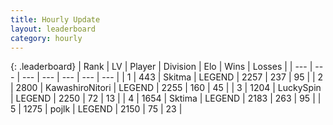 ```yaml
---
title: Hourly Update
layout: leaderboard
category: hourly
---
```


{: .leaderboard}
| Rank | LV | Player | Division | Elo | Wins | Losses |
| --- | --- | --- | --- | --- | --- | --- |
| <span data-change="0">1</span> | 443 | <span title="ID: 402846">Skitma</span> | LEGEND | <span data-change="0">2257</span> | <span data-change="0">237</span> | <span data-change="0">95</span> |
| <span data-change="0">2</span> | 2800 | <span title="ID: 164871">KawashiroNitori</span> | LEGEND | <span data-change="0">2255</span> | <span data-change="0">160</span> | <span data-change="0">45</span> |
| <span data-change="0">3</span> | 1204 | <span title="ID: 498412">LuckySpin</span> | LEGEND | <span data-change="0">2250</span> | <span data-change="0">72</span> | <span data-change="0">13</span> |
| <span data-change="0">4</span> | 1654 | <span title="ID: 353063">Sktima</span> | LEGEND | <span data-change="0">2183</span> | <span data-change="0">263</span> | <span data-change="0">95</span> |
| <span data-change="2">5</span> | 1275 | <span title="ID: 4783">pojlk</span> | LEGEND | <span data-change="11">2150</span> | <span data-change="3">75</span> | <span data-change="0">23</span> |